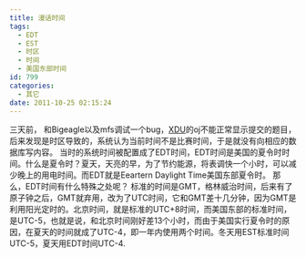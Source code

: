 ```yaml
---
title: 漫话时间
tags:
  - EDT
  - EST
  - 时区
  - 时间
  - 美国东部时间
id: 799
categories:
  - 其它
date: 2011-10-25 02:15:24
---
```


三天前， 和Bigeagle以及mfs调试一个bug，[XDU](http://acm.xidian.edu.cn/)的oj不能正常显示提交的题目，后来发现是时区导致的，系统认为当前时间不是比赛时间，于是就没有向相应的数据库写内容。
当时的系统时间被配置成了EDT时间，EDT时间是美国的夏令时时间。什么是夏令时？夏天，天亮的早，为了节约能源，将表调快一个小时，可以减少晚上的用电时间。而EDT就是Eeartern Daylight Time美国东部夏令时。
那么，EDT时间有什么特殊之处呢？
标准的时间是GMT，格林威治时间，后来有了原子钟之后，GMT就弃用，改为了UTC时间，它和GMT差十几分钟，因为GMT是利用阳光定时的。北京时间，就是标准的UTC+8时间，而美国东部的标准时间，是UTC-5，也就是说，和北京时间刚好差13个小时，而由于美国实行夏令时的原因，在夏天的时间就成了UTC-4，即一年内使用两个时间。冬天用EST标准时间UTC-5，夏天用EDT时间UTC-4.